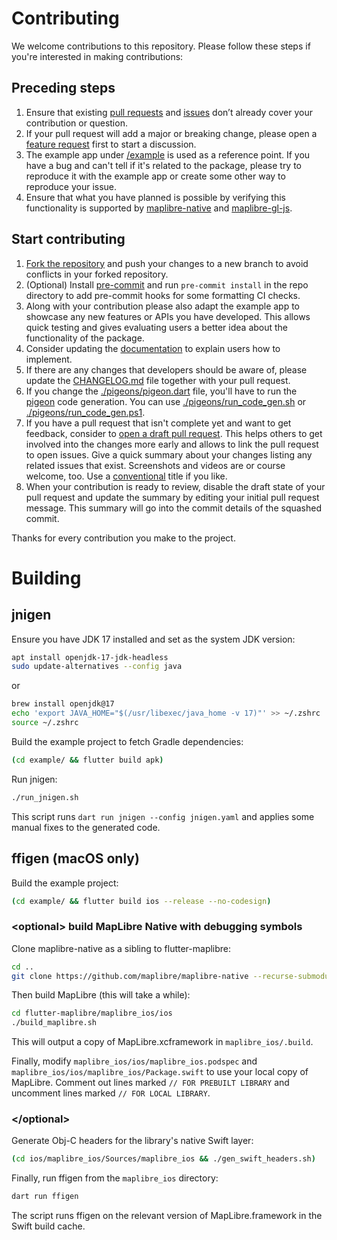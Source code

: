 # Contributing

We welcome contributions to this repository. Please follow these steps if
you're interested in making contributions:

## Preceding steps

1. Ensure that
   existing [pull requests](https://github.com/josxha/flutter-maplibre/pulls)
   and [issues](https://github.com/josxha/flutter-maplibre/issues) don’t
   already cover your contribution or question.
2. If your pull request will add a major or breaking change, please open a
   [feature request](https://github.com/josxha/flutter-maplibre/issues/new/choose)
   first to start a discussion.
3. The example app under [/example](/example) is used as a reference point.
   If you have a bug and can't tell if it's related to the package, please try
   to reproduce it with the example app or create some other way to reproduce
   your issue.
4. Ensure that what you have planned is possible by verifying this functionality
   is supported
   by [maplibre-native](https://github.com/maplibre/maplibre-native)
   and [maplibre-gl-js](https://github.com/maplibre/maplibre-gl-js).

## Start contributing

1. [Fork the repository](https://github.com/josxha/flutter-maplibre/fork) and
   push your changes to a new branch to avoid conflicts in your forked
   repository.
1. (Optional) Install [pre-commit](https://pre-commit.com/) and run `pre-commit install` in the repo directory to add pre-commit hooks for some formatting CI checks.
1. Along with your contribution please also adapt the example app to showcase
   any new features or APIs you have developed. This allows quick testing and
   gives evaluating users a better idea about the functionality of the package.
1. Consider updating
   the [documentation](https://github.com/josxha/flutter-maplibre/tree/main/docs/docs)
   to explain users how to implement.
1. If there are any changes that developers should be aware of, please update
   the [CHANGELOG.md](https://github.com/josxha/flutter-maplibre/blob/main/CHANGELOG.md)
   file together with your pull request.
1. If you change the [./pigeons/pigeon.dart](./pigeons/pigeon.dart) file, you'll
   have to run the [pigeon](https://pub.dev/packages/pigeon) code generation.
   You can use [./pigeons/run_code_gen.sh](./pigeons/run_code_gen.sh)
   or [./pigeons/run_code_gen.ps1](./pigeons/run_code_gen.ps1).
1. If you have a pull request that isn't complete yet and want to get
   feedback, consider
   to [open a draft pull request](https://github.com/josxha/flutter-maplibre/pulls).
   This helps others to get
   involved into the changes more early and allows to link the pull request to
   open issues. Give a quick summary about your changes listing any related
   issues that exist. Screenshots and videos are or course welcome, too.
   Use a [conventional](https://www.conventionalcommits.org/) title if you like.
1. When your contribution is ready to review, disable the draft state of your
   pull request and update the summary by editing your initial pull request
   message. This summary will go into the commit details of the squashed commit.

Thanks for every contribution you make to the project.

# Building

## jnigen

Ensure you have JDK 17 installed and set as the system JDK version:

```bash
apt install openjdk-17-jdk-headless
sudo update-alternatives --config java
```  
or
```bash
brew install openjdk@17
echo 'export JAVA_HOME="$(/usr/libexec/java_home -v 17)"' >> ~/.zshrc
source ~/.zshrc
```  

Build the example project to fetch Gradle dependencies:

```bash
(cd example/ && flutter build apk)
```

Run jnigen:

```bash
./run_jnigen.sh
```

This script runs `dart run jnigen --config jnigen.yaml` and applies some manual
fixes to the generated code.

## ffigen (macOS only)

Build the example project:

```bash
(cd example/ && flutter build ios --release --no-codesign)
```

### \<optional> build MapLibre Native with debugging symbols

Clone maplibre-native as a sibling to flutter-maplibre:

```bash
cd ..
git clone https://github.com/maplibre/maplibre-native --recurse-submodules --shallow-submodules
```

Then build MapLibre (this will take a while):

```bash
cd flutter-maplibre/maplibre_ios/ios
./build_maplibre.sh
```

This will output a copy of MapLibre.xcframework in `maplibre_ios/.build`.

Finally, modify `maplibre_ios/ios/maplibre_ios.podspec` and 
`maplibre_ios/ios/maplibre_ios/Package.swift` to use your local copy of 
MapLibre. Comment out lines marked `// FOR PREBUILT LIBRARY` and
uncomment lines marked `// FOR LOCAL LIBRARY`.

### \</optional>

Generate Obj-C headers for the library's native Swift layer:

```bash
(cd ios/maplibre_ios/Sources/maplibre_ios && ./gen_swift_headers.sh)
```

Finally, run ffigen from the `maplibre_ios` directory:

```bash
dart run ffigen
```

The script runs ffigen on the relevant version of MapLibre.framework in the 
Swift build cache.